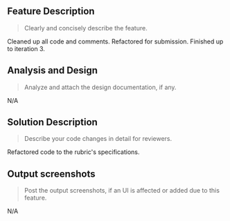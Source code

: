 ## Feature Description
>Clearly and concisely describe the feature.

Cleaned up all code and comments.
Refactored for submission.
Finished up to iteration 3.


## Analysis and Design
>Analyze and attach the design documentation, if any.

N/A

## Solution Description
>Describe your code changes in detail for reviewers.

Refactored code to the rubric's specifications.

## Output screenshots
>Post the output screenshots, if an UI is affected or added due to this feature.

N/A
